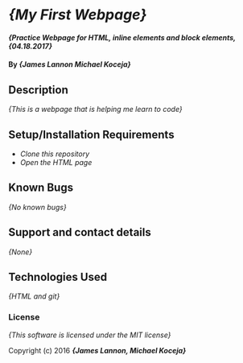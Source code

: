 # _{My First Webpage}_

#### _{Practice Webpage for HTML, inline elements and block elements, {04.18.2017}_

#### By _**{James Lannon Michael Koceja}**_

## Description

_{This is a webpage that is helping me learn to code}_

## Setup/Installation Requirements

* _Clone this repository_
* _Open the HTML page_

## Known Bugs

_{No known bugs}_

## Support and contact details

_{None}_

## Technologies Used

_{HTML and git}_

### License

*{This software is licensed under the MIT license}*

Copyright (c) 2016 **_{James Lannon, Michael Koceja}_**
